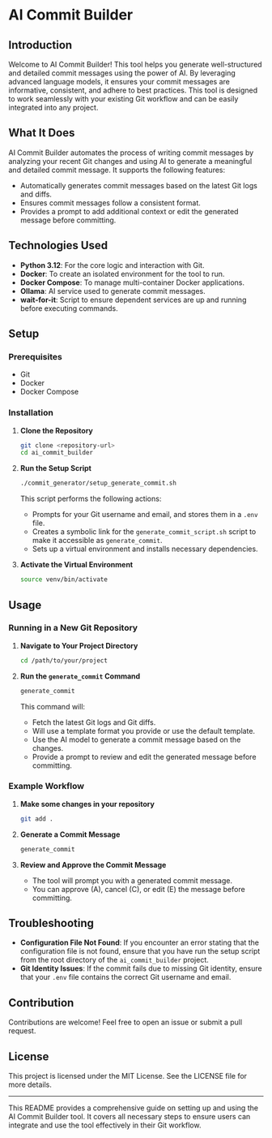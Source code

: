 # AI Commit Builder

## Introduction

Welcome to AI Commit Builder! This tool helps you generate well-structured and detailed commit messages using the power of AI. By leveraging advanced language models, it ensures your commit messages are informative, consistent, and adhere to best practices. This tool is designed to work seamlessly with your existing Git workflow and can be easily integrated into any project.

## What It Does

AI Commit Builder automates the process of writing commit messages by analyzing your recent Git changes and using AI to generate a meaningful and detailed commit message. It supports the following features:
- Automatically generates commit messages based on the latest Git logs and diffs.
- Ensures commit messages follow a consistent format.
- Provides a prompt to add additional context or edit the generated message before committing.

## Technologies Used

- **Python 3.12**: For the core logic and interaction with Git.
- **Docker**: To create an isolated environment for the tool to run.
- **Docker Compose**: To manage multi-container Docker applications.
- **Ollama**: AI service used to generate commit messages.
- **wait-for-it**: Script to ensure dependent services are up and running before executing commands.

## Setup

### Prerequisites

- Git
- Docker
- Docker Compose

### Installation

1. **Clone the Repository**
    ```sh
    git clone <repository-url>
    cd ai_commit_builder
    ```

2. **Run the Setup Script**
    ```sh
    ./commit_generator/setup_generate_commit.sh
    ```

    This script performs the following actions:
    - Prompts for your Git username and email, and stores them in a `.env` file.
    - Creates a symbolic link for the `generate_commit_script.sh` script to make it accessible as `generate_commit`.
    - Sets up a virtual environment and installs necessary dependencies.

3. **Activate the Virtual Environment**
    ```sh
    source venv/bin/activate
    ```

## Usage

### Running in a New Git Repository

1. **Navigate to Your Project Directory**
    ```sh
    cd /path/to/your/project
    ```

2. **Run the `generate_commit` Command**
    ```sh
    generate_commit
    ```

    This command will:
    - Fetch the latest Git logs and Git diffs.
    - Will use a template format you provide or use the default template.
    - Use the AI model to generate a commit message based on the changes.
    - Provide a prompt to review and edit the generated message before committing.

### Example Workflow

1. **Make some changes in your repository**
    ```sh
    git add .
    ```

2. **Generate a Commit Message**
    ```sh
    generate_commit
    ```

3. **Review and Approve the Commit Message**
    - The tool will prompt you with a generated commit message.
    - You can approve (A), cancel (C), or edit (E) the message before committing.

## Troubleshooting

- **Configuration File Not Found**: If you encounter an error stating that the configuration file is not found, ensure that you have run the setup script from the root directory of the `ai_commit_builder` project.
- **Git Identity Issues**: If the commit fails due to missing Git identity, ensure that your `.env` file contains the correct Git username and email.

## Contribution

Contributions are welcome! Feel free to open an issue or submit a pull request.

## License

This project is licensed under the MIT License. See the LICENSE file for more details.

---

This README provides a comprehensive guide on setting up and using the AI Commit Builder tool. It covers all necessary steps to ensure users can integrate and use the tool effectively in their Git workflow.
